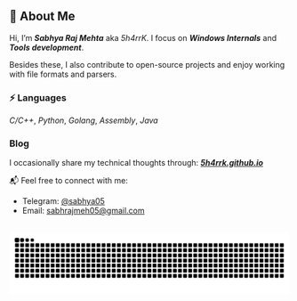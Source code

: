## 💫 About Me

Hi, I’m ***Sabhya Raj Mehta*** aka *5h4rrK*. I focus on ***Windows Internals*** and ***Tools development***.

Besides these, I also contribute to open-source projects and enjoy working with file formats and parsers. 

### ⚡     Languages
*C/C++*, *Python*, *Golang*, *Assembly*, *Java*

### Blog
I occasionally share my technical thoughts through: [***5h4rrk.github.io***](https://shark-asmx.github.io/posts/)

📬 Feel free to connect with me:  
- Telegram: [@sabhya05](https://t.me/sabhya05)  
- Email: [sabhrajmeh05@gmail.com](mailto:sabhrajmeh05@gmail.com)

<br/>

<img src="https://raw.githubusercontent.com/5h4rrK/5h4rrK/output/snake.svg" alt="Snake animation" />
